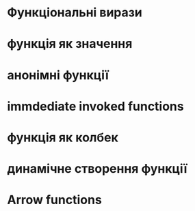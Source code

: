 # Функціональні вирази
# функція як значення
# анонімні функції
# immdediate invoked functions
# функція як колбек
# динамічне створення функції
# Arrow functions
